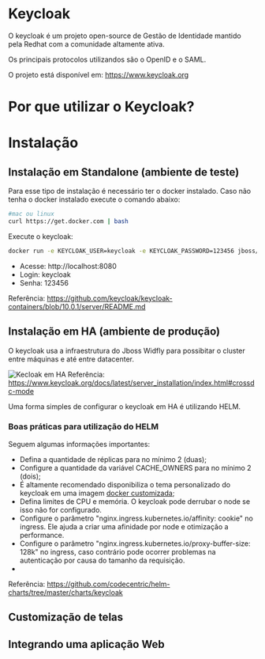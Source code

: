 # Keycloak

O keycloak é um projeto open-source de Gestão de Identidade mantido pela Redhat com a comunidade altamente ativa. 

Os principais protocolos utilizandos são o OpenID e o SAML. 

O projeto está disponível em: https://www.keycloak.org

# Por que utilizar o Keycloak?



# Instalação

## Instalação em Standalone (ambiente de teste)

Para esse tipo de instalação é necessário ter o docker instalado. Caso não tenha o docker instalado execute o comando abaixo:


```bash
#mac ou linux
curl https://get.docker.com | bash
```

Execute o keycloak:

```bash
docker run -e KEYCLOAK_USER=keycloak -e KEYCLOAK_PASSWORD=123456 jboss/keycloak
```

* Acesse: http://localhost:8080
* Login: keycloak
* Senha: 123456


Referência: https://github.com/keycloak/keycloak-containers/blob/10.0.1/server/README.md

## Instalação em HA (ambiente de produção)

O keycloak usa a infraestrutura do Jboss Widfly para possibitar o cluster entre máquinas e até entre datacenter.


![Kecloak em HA](https://www.keycloak.org/docs/latest/server_installation/keycloak-images/cross-dc-architecture.png)
Referência: https://www.keycloak.org/docs/latest/server_installation/index.html#crossdc-mode

Uma forma simples de configurar o keycloak em HA é utilizando HELM.


### Boas práticas para utilização do HELM

Seguem algumas informações importantes:

* Defina a quantidade de réplicas para no mínimo 2 (duas);
* Configure a quantidade da variável CACHE_OWNERS para no mínimo 2 (dois);
* É altamente recomendado disponibiliza o tema personalizado do keycloak em uma imagem [docker customizada](https://github.com/codecentric/helm-charts/tree/master/charts/keycloak#providing-a-custom-theme);
* Defina limites de CPU e memória. O keycloak pode derrubar o node se isso não for configurado.
* Configure o parâmetro "nginx.ingress.kubernetes.io/affinity: cookie" no ingress. Ele ajuda a criar uma afinidade por node e otimização a performance.
* Configure o parâmetro "nginx.ingress.kubernetes.io/proxy-buffer-size: 128k" no ingress, caso contrário pode ocorrer problemas na autenticação por causa do tamanho da requisição.
* 

Referência: https://github.com/codecentric/helm-charts/tree/master/charts/keycloak

## Customização de telas


## Integrando uma aplicação Web



